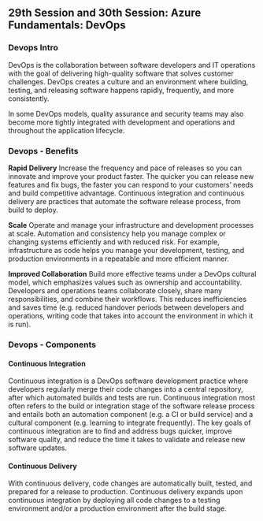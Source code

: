 ## 29th Session and 30th Session: Azure Fundamentals: DevOps


### Devops Intro
DevOps is the collaboration between software developers and IT operations with the goal of delivering high-quality software that solves customer challenges. DevOps creates a culture and an environment where building, testing, and releasing software happens rapidly, frequently, and more consistently.

In some DevOps models, quality assurance and security teams may also become more tightly integrated with development and operations and throughout the application lifecycle.

### Devops - Benefits

**Rapid Delivery**
Increase the frequency and pace of releases so you can innovate and improve your product faster. The quicker you can release new features and fix bugs, the faster you can respond to your customers’ needs and build competitive advantage. Continuous integration and continuous delivery are practices that automate the software release process, from build to deploy.

**Scale**
Operate and manage your infrastructure and development processes at scale. Automation and consistency help you manage complex or changing systems efficiently and with reduced risk. For example, infrastructure as code helps you manage your development, testing, and production environments in a repeatable and more efficient manner.

**Improved Collaboration**
Build more effective teams under a DevOps cultural model, which emphasizes values such as ownership and accountability. Developers and operations teams collaborate closely, share many responsibilities, and combine their workflows. This reduces inefficiencies and saves time (e.g. reduced handover periods between developers and operations, writing code that takes into account the environment in which it is run).


### Devops - Components

#### Continuous Integration
Continuous integration is a DevOps software development practice where developers regularly merge their code changes into a central repository, after which automated builds and tests are run. Continuous integration most often refers to the build or integration stage of the software release process and entails both an automation component (e.g. a CI or build service) and a cultural component (e.g. learning to integrate frequently). The key goals of continuous integration are to find and address bugs quicker, improve software quality, and reduce the time it takes to validate and release new software updates.

#### Continuous Delivery
With continuous delivery, code changes are automatically built, tested, and prepared for a release to production. Continuous delivery expands upon continuous integration by deploying all code changes to a testing environment and/or a production environment after the build stage.
